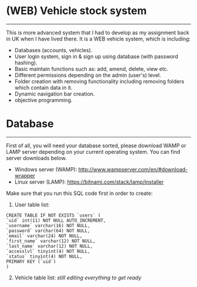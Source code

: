 # (WEB) Vehicle stock system
___________________________________
This is more advanced system that I had to develop as my assignment back in UK when I have lived there. It is a WEB vehicle system, which is including:

- Databases (accounts, vehicles).
- User login system, sign in & sign up using database (with password hashing).
- Basic maintain functions such as: add, amend, delete, view etc.
- Different permissions depending on the admin (user's) level.
- Folder creation with removing functionality including removing folders which contain data in it.
- Dynamic navigation bar creation.
- objective programming.

# Database
___________________________________

First of all, you will need your database sorted, please download WAMP or LAMP server depending on your current operating system. You can find server downloads below.

- Windows server (WAMP): http://www.wampserver.com/en/#download-wrapper
- Linux server (LAMP): https://bitnami.com/stack/lamp/installer

Make sure that you run this SQL code first in order to create:

1. User table list:

```
CREATE TABLE IF NOT EXISTS `users` (
`uid` int(11) NOT NULL AUTO_INCREMENT,
`username` varchar(16) NOT NULL,
`password` varchar(64) NOT NULL,
`email` varchar(24) NOT NULL,
`first_name` varchar(12) NOT NULL,
`last_name` varchar(12) NOT NULL,
`accesslvl` tinyint(4) NOT NULL,
`status` tinyint(4) NOT NULL,
PRIMARY KEY (`uid`)
)
```

2. Vehicle table list:
*still editing everything to get ready*

